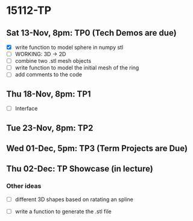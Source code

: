 # 15112-TP

## Sat 13-Nov, 8pm: TP0 (Tech Demos are due)

- [x] write function to model sphere in numpy stl
- [ ] WORKING: 3D -> 2D
- [ ] combine two .stl mesh objects
- [ ] write function to model the initial mesh of the ring
- [ ] add comments to the code

## Thu 18-Nov, 8pm: TP1

- [ ] Interface

## Tue 23-Nov, 8pm: TP2

## Wed 01-Dec, 5pm: TP3 (Term Projects are Due)

## Thu 02-Dec: TP Showcase (in lecture)

### Other ideas

- [ ] different 3D shapes based on ratating an spline
- [ ] write a function to generate the .stl file

